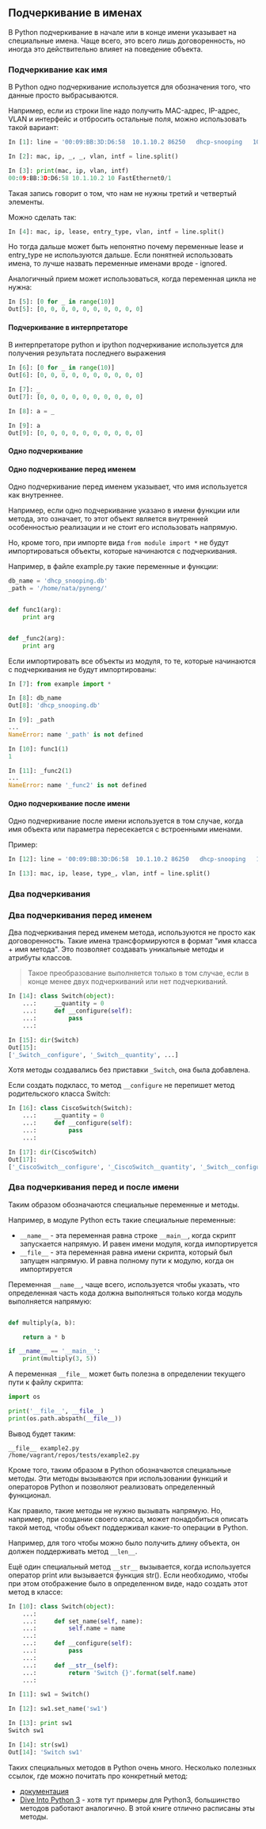 ## Подчеркивание в именах

В Python подчеркивание в начале или в конце имени указывает на специальные имена.
Чаще всего, это всего лишь договоренность, но иногда это действительно влияет на поведение объекта.

### Подчеркивание как имя

В Python одно подчеркивание используется для обозначения того, что данные просто выбрасываются.

Например, если из строки line надо получить MAC-адрес, IP-адрес, VLAN и интерфейс и отбросить остальные поля, можно использовать такой вариант:
```python
In [1]: line = '00:09:BB:3D:D6:58  10.1.10.2 86250   dhcp-snooping   10  FastEthernet0/1'

In [2]: mac, ip, _, _, vlan, intf = line.split()

In [3]: print(mac, ip, vlan, intf)
00:09:BB:3D:D6:58 10.1.10.2 10 FastEthernet0/1
```

Такая запись говорит о том, что нам не нужны третий и четвертый элементы.

Можно сделать так:
```python
In [4]: mac, ip, lease, entry_type, vlan, intf = line.split()
```

Но тогда дальше может быть непонятно почему переменные lease и entry_type не используются дальше.
Если понятней использовать имена, то лучше назвать переменные именами вроде - ignored.

Аналогичный прием может использоваться, когда переменная цикла не нужна:
```python
In [5]: [0 for _ in range(10)]
Out[5]: [0, 0, 0, 0, 0, 0, 0, 0, 0, 0]
```

#### Подчеркивание в интерпретаторе

В интерпретаторе python и ipython подчеркивание используется для получения результата последнего выражения
```python
In [6]: [0 for _ in range(10)]
Out[6]: [0, 0, 0, 0, 0, 0, 0, 0, 0, 0]

In [7]: _
Out[7]: [0, 0, 0, 0, 0, 0, 0, 0, 0, 0]

In [8]: a = _

In [9]: a
Out[9]: [0, 0, 0, 0, 0, 0, 0, 0, 0, 0]
```

#### Одно подчеркивание

#### Одно подчеркивание перед именем

Одно подчеркивание перед именем указывает, что имя используется как внутреннее.

Например, если одно подчеркивание указано в имени функции или метода, это означает, то этот объект является внутренней особенностью реализации и не стоит его использовать напрямую.

Но, кроме того, при импорте вида ```from module import *``` не будут импортироваться объекты, которые начинаются с подчеркивания.

Например, в файле example.py такие переменные и функции:
```python
db_name = 'dhcp_snooping.db'
_path = '/home/nata/pyneng/'


def func1(arg):
    print arg


def _func2(arg):
    print arg
```

Если импортировать все объекты из модуля, то те, которые начинаются с подчеркивания не будут импортированы:
```python
In [7]: from example import *

In [8]: db_name
Out[8]: 'dhcp_snooping.db'

In [9]: _path
...
NameError: name '_path' is not defined

In [10]: func1(1)
1

In [11]: _func2(1)
...
NameError: name '_func2' is not defined
```

#### Одно подчеркивание после имени

Одно подчеркивание после имени используется в том случае, когда имя объекта или параметра пересекается с встроенными именами.

Пример:
```python
In [12]: line = '00:09:BB:3D:D6:58  10.1.10.2 86250   dhcp-snooping   10  FastEthernet0/1'

In [13]: mac, ip, lease, type_, vlan, intf = line.split()
```

### Два подчеркивания

### Два подчеркивания перед именем

Два подчеркивания перед именем метода, используются не просто как договоренность.
Такие имена трансформируются в формат "имя класса + имя метода".
Это позволяет создавать уникальные методы и атрибуты классов.

> Такое преобразование выполняется только в том случае, если в конце менее двух подчеркиваний или нет подчеркиваний.

```python
In [14]: class Switch(object):
    ...:     __quantity = 0
    ...:     def __configure(self):
    ...:         pass
    ...:

In [15]: dir(Switch)
Out[15]:
['_Switch__configure', '_Switch__quantity', ...]
```

Хотя методы создавались без приставки ```_Switch```, она была добавлена.

Если создать подкласс, то метод ```__configure``` не перепишет метод родительского класса Switch:
```python
In [16]: class CiscoSwitch(Switch):
    ...:     __quantity = 0
    ...:     def __configure(self):
    ...:         pass
    ...:

In [17]: dir(CiscoSwitch)
Out[17]:
['_CiscoSwitch__configure', '_CiscoSwitch__quantity', '_Switch__configure', '_Switch__quantity', ...]
```

### Два подчеркивания перед и после имени

Таким образом обозначаются специальные переменные и методы.

Например, в модуле Python есть такие специальные переменные:
* ```__name__``` - эта переменная равна строке ```__main__```, когда скрипт запускается напрямую. И равен имени модуля, когда импортируется
* ```__file__``` - эта переменная равна имени скрипта, который был запущен напрямую. И равна полному пути к модулю, когда он импортируется

Переменная ```__name__```, чаще всего, используется чтобы указать, что определенная часть кода должна выполняться только когда модуль выполняется напрямую:
```python

def multiply(a, b):

    return a * b

if __name__ == '__main__':
    print(multiply(3, 5))
```

А переменная ```__file__``` может быть полезна в определении текущего пути к файлу скрипта:
```python
import os

print('__file__', __file__)
print(os.path.abspath(__file__))
```

Вывод будет таким:
```
__file__ example2.py
/home/vagrant/repos/tests/example2.py
```


Кроме того, таким образом в Python обозначаются специальные методы.
Эти методы вызываются при использовании функций и операторов Python и позволяют реализовать определенный функционал.

Как правило, такие методы не нужно вызывать напрямую.
Но, например, при создании своего класса, может понадобиться описать такой метод, чтобы объект поддерживал какие-то операции в Python.

Например, для того чтобы можно было получить длину объекта, он должен поддерживать метод ```__len__```.

Ещё один специальный метод ```__str__``` вызывается, когда используется оператор print или вызывается функция str().
Если необходимо, чтобы при этом отображение было в определенном виде, надо создать этот метод в классе:
```python
In [10]: class Switch(object):
    ...:
    ...:     def set_name(self, name):
    ...:         self.name = name
    ...:
    ...:     def __configure(self):
    ...:         pass
    ...:
    ...:     def __str__(self):
    ...:         return 'Switch {}'.format(self.name)
    ...:

In [11]: sw1 = Switch()

In [12]: sw1.set_name('sw1')

In [13]: print sw1
Switch sw1

In [14]: str(sw1)
Out[14]: 'Switch sw1'
```


Таких специальных методов в Python очень много.
Несколько полезных ссылок, где можно почитать про конкретный метод:
* [документация](https://docs.python.org/2.7/reference/datamodel.html#specialnames)
* [Dive Into Python 3](http://www.diveintopython3.net/special-method-names.html) - хотя тут примеры для Python3, большинство методов работают аналогично. В этой книге отлично расписаны эты методы.

